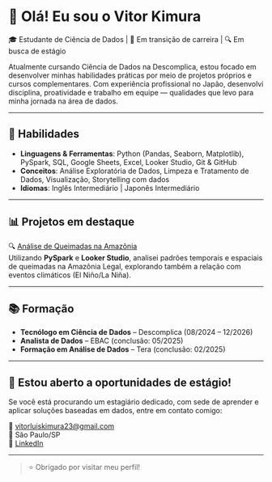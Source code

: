 # 👋 Olá! Eu sou o Vitor Kimura

🎓 Estudante de Ciência de Dados | 💼 Em transição de carreira | 🔍 Em busca de estágio

Atualmente cursando Ciência de Dados na Descomplica, estou focado em desenvolver minhas habilidades práticas por meio de projetos próprios e cursos complementares. Com experiência profissional no Japão, desenvolvi disciplina, proatividade e trabalho em equipe — qualidades que levo para minha jornada na área de dados.

---

## 🚀 Habilidades

- **Linguagens & Ferramentas**: Python (Pandas, Seaborn, Matplotlib), PySpark, SQL, Google Sheets, Excel, Looker Studio, Git & GitHub
- **Conceitos**: Análise Exploratória de Dados, Limpeza e Tratamento de Dados, Visualização, Storytelling com dados
- **Idiomas**: Inglês Intermediário | Japonês Intermediário

---

## 📊 Projetos em destaque

🔍 [Análise de Queimadas na Amazônia](https://github.com/VitorKimura/Projeto-an-lise-de-dados-EBAC)  
Utilizando **PySpark** e **Looker Studio**, analisei padrões temporais e espaciais de queimadas na Amazônia Legal, explorando também a relação com eventos climáticos (El Niño/La Niña).

---

## 📚 Formação

- **Tecnólogo em Ciência de Dados** – Descomplica (08/2024 – 12/2026)
- **Analista de Dados** – EBAC (conclusão: 05/2025)
- **Formação em Análise de Dados** – Tera (conclusão: 02/2025)

---

## 🤝 Estou aberto a oportunidades de estágio!

Se você está procurando um estagiário dedicado, com sede de aprender e aplicar soluções baseadas em dados, entre em contato comigo:

📧 vitorluiskimura23@gmail.com  
📍 São Paulo/SP  
🔗 [LinkedIn](https://linkedin.com/in/vitor-kimura-819b83320)

---

> ⭐ Obrigado por visitar meu perfil!

